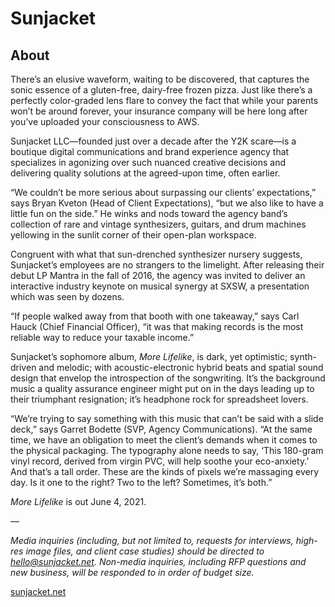 # Sunjacket

## About

There’s an elusive waveform, waiting to be discovered, that captures the sonic essence of a gluten-free, dairy-free frozen pizza. Just like there’s a perfectly color-graded lens flare to convey the fact that while your parents won’t be around forever, your insurance company will be here long after you’ve uploaded your consciousness to AWS.

Sunjacket LLC—founded just over a decade after the Y2K scare—is a boutique digital communications and brand experience agency that specializes in agonizing over such nuanced creative decisions and delivering quality solutions at the agreed-upon time, often earlier.

“We couldn’t be more serious about surpassing our clients’ expectations,” says Bryan Kveton (Head of Client Expectations), “but we also like to have a little fun on the side.” He winks and nods toward the agency band’s collection of rare and vintage synthesizers, guitars, and drum machines yellowing in the sunlit corner of their open-plan workspace.

Congruent with what that sun-drenched synthesizer nursery suggests, Sunjacket’s employees are no strangers to the limelight. After releasing their debut LP Mantra in the fall of 2016, the agency was invited to deliver an interactive industry keynote on musical synergy at SXSW, a presentation which was seen by dozens.

“If people walked away from that booth with one takeaway,” says Carl Hauck (Chief Financial Officer), “it was that making records is the most reliable way to reduce your taxable income.”

Sunjacket’s sophomore album, *More Lifelike*, is dark, yet optimistic; synth-driven and melodic; with acoustic-electronic hybrid beats and spatial sound design that envelop the introspection of the songwriting. It’s the background music a quality assurance engineer might put on in the days leading up to their triumphant resignation; it’s headphone rock for spreadsheet lovers.

“We’re trying to say something with this music that can’t be said with a slide deck,” says Garret Bodette (SVP, Agency Communications). “At the same time, we have an obligation to meet the client’s demands when it comes to the physical packaging. The typography alone needs to say, ‘This 180-gram vinyl record, derived from virgin PVC, will help soothe your eco-anxiety.’ And that’s a tall order. These are the kinds of pixels we’re massaging every day. Is it one to the right? Two to the left? Sometimes, it’s both.”

*More Lifelike* is out June 4, 2021.

—

*Media inquiries (including, but not limited to, requests for interviews, high-res image files, and client case studies) should be directed to hello@sunjacket.net. Non-media inquiries, including RFP questions and new business, will be responded to in order of budget size.*

[sunjacket.net](http://sunjacket.net)